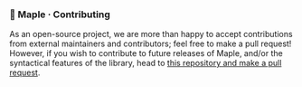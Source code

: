 <h3>
  🍁 Maple · Contributing
</h3>

<p>
  As an open-source project, we are more than happy to accept contributions from external maintainers and contributors; feel free to make a pull request! However, if you wish to contribute to future releases of Maple, and/or the syntactical features of the library, head to <a href="https://github.com/mobiusdevs/maple-design/pulls">this repository and make a pull request</a>.
</p>